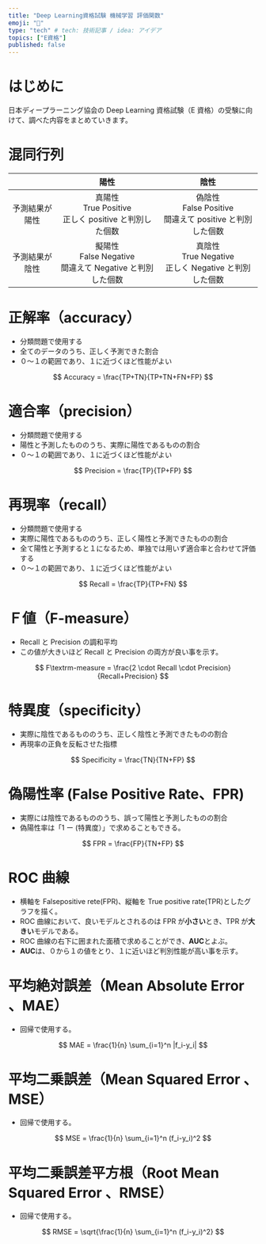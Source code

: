 ```yaml
---
title: "Deep Learning資格試験 機械学習 評価関数"
emoji: "🍣"
type: "tech" # tech: 技術記事 / idea: アイデア
topics: ["E資格"]
published: false
---
```


# はじめに

日本ディープラーニング協会の Deep Learning 資格試験（E 資格）の受験に向けて、調べた内容をまとめていきます。

# 混同行列

|                |                             陽性                             |                             陰性                             |
| :------------: | :----------------------------------------------------------: | :----------------------------------------------------------: |
| 予測結果が陽性 |  真陽性<br>True Positive<br>正しく positive と判別した個数   | 偽陰性<br>False Positive<br>間違えて positive と判別した個数 |
| 予測結果が陰性 | 擬陽性<br>False Negative<br>間違えて Negative と判別した個数 |  真陰性<br>True Negative<br>正しく Negative と判別した個数   |

# 正解率（accuracy）

- 分類問題で使用する
- 全てのデータのうち、正しく予測できた割合
- ０～１の範囲であり、１に近づくほど性能がよい

$$
Accuracy = \frac{TP+TN}{TP+TN+FN+FP}
$$

# 適合率（precision）

- 分類問題で使用する
- 陽性と予測したもののうち、実際に陽性であるものの割合
- ０～１の範囲であり、１に近づくほど性能がよい

$$
Precision = \frac{TP}{TP+FP}
$$

# 再現率（recall）

- 分類問題で使用する
- 実際に陽性であるもののうち、正しく陽性と予測できたものの割合
- 全て陽性と予測すると１になるため、単独では用いず適合率と合わせて評価する
- ０～１の範囲であり、１に近づくほど性能がよい

$$
Recall = \frac{TP}{TP+FN}
$$

# Ｆ値（F-measure）

- Recall と Precision の調和平均
- この値が大きいほど Recall と Precision の両方が良い事を示す。

$$
F\textrm-measure = \frac{2 \cdot Recall \cdot Precision}{Recall+Precision}
$$

# 特異度（specificity）

- 実際に陰性であるもののうち、正しく陰性と予測できたものの割合
- 再現率の正負を反転させた指標

$$
Specificity = \frac{TN}{TN+FP}
$$

# 偽陽性率 (False Positive Rate、FPR)

- 実際には陰性であるもののうち、誤って陽性と予測したものの割合
- 偽陽性率は「1 ー (特異度）」で求めることもできる。

$$
FPR = \frac{FP}{TN+FP}
$$

# ROC 曲線

- 横軸を Falsepositive rete(FPR)、縦軸を True positive rate(TPR)としたグラフを描く。
- ROC 曲線において、良いモデルとされるのは FPR が**小さい**とき、TPR が**大きい**モデルである。
- ROC 曲線の右下に囲まれた面積で求めることができ、**AUC**とよぶ。
- **AUC**は、０から１の値をとり、１に近いほど判別性能が高い事を示す。

# 平均絶対誤差（Mean Absolute Error 、MAE）

- 回帰で使用する。

$$
MAE = \frac{1}{n} \sum_{i=1}^n |f_i-y_i|
$$

# 平均二乗誤差（Mean Squared Error 、MSE）

- 回帰で使用する。

$$
  MSE = \frac{1}{n} \sum_{i=1}^n (f_i-y_i)^2
$$

# 平均二乗誤差平方根（Root Mean Squared Error 、RMSE）

- 回帰で使用する。

$$
  RMSE = \sqrt{\frac{1}{n} \sum_{i=1}^n (f_i-y_i)^2}
$$
